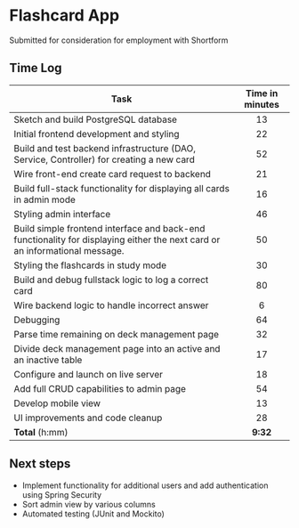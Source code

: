 # Flashcard App

Submitted for consideration for employment with Shortform

## Time Log

| Task                                                                                                                        | Time in minutes 
|-----------------------------------------------------------------------------------------------------------------------------|:---------------:|
| Sketch and build PostgreSQL database                                                                                        |       13        |
| Initial frontend development and styling                                                                                    |       22        |
| Build and test backend infrastructure (DAO, Service, Controller) for creating a new card                                    |       52        |
| Wire front-end create card request to backend                                                                               |       21        |
| Build full-stack functionality for displaying all cards in admin mode                                                       |       16        |
| Styling admin interface                                                                                                     |       46        |
| Build simple frontend interface and back-end functionality for displaying either the next card or an informational message. |       50        |
| Styling the flashcards in study mode                                                                                        |       30        |
| Build and debug fullstack logic to log a correct card                                                                       |       80        |
| Wire backend logic to handle incorrect answer                                                                               |        6        |
| Debugging                                                                                                                   |       64        |
| Parse time remaining on deck management page                                                                                |       32        |
| Divide deck management page into an active and an inactive table                                                            |       17        |
| Configure and launch on live server                                                                                         |       18        |
| Add full CRUD capabilities to admin page                                                                                    |       54        |
| Develop mobile view                                                                                                         |       13        |
| UI improvements and code cleanup                                                                                            |       28        |
| **Total** (h:mm)                                                                                                            |    **9:32**     |

## Next steps
- Implement functionality for additional users and add authentication using Spring Security
- Sort admin view by various columns
- Automated testing (JUnit and Mockito)
